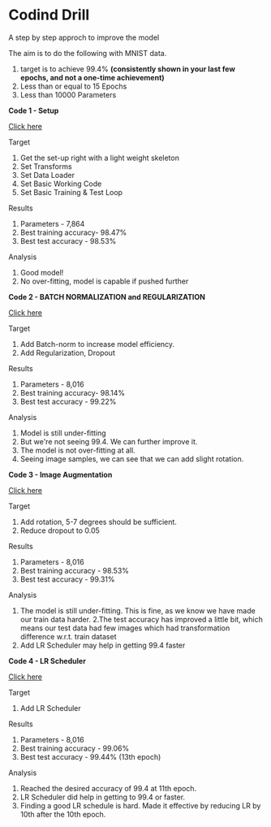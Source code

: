 # Codind Drill
A step by step approch to improve the model

The aim is to do the following with MNIST data.

 1. target is to achieve 99.4% **(consistently shown in your last few epochs, and not a one-time achievement)**
 2. Less than or equal to 15 Epochs
 3. Less than 10000 Parameters


**Code 1 - Setup**

[Click here](./Code1_Basic.ipynb)

Target

1. Get the set-up right with a light weight skeleton
2. Set Transforms
3. Set Data Loader
4. Set Basic Working Code
5. Set Basic Training  & Test Loop


Results
1.   Parameters - 7,864
2.   Best training accuracy- 98.47%
3.   Best test accuracy - 98.53%


Analysis
1. Good model!
2. No over-fitting, model is capable if pushed further


**Code 2 - BATCH NORMALIZATION and REGULARIZATION**

[Click here](./Code2_BN_Drop.ipynb)

Target

1. Add Batch-norm to increase model efficiency.
2. Add Regularization, Dropout


Results
 1.   Parameters - 8,016
2.   Best training accuracy- 98.14%
3.   Best test accuracy - 99.22%


Analysis
1. Model is still under-fitting
2. But we're not seeing 99.4. We can further improve it. 
3. The model is not over-fitting at all. 
4. Seeing image samples, we can see that we can add slight rotation. 


**Code 3 - Image Augmentation**

[Click here](./Code3_ImageAugmentation.ipynb)

Target

1.  Add rotation, 5-7 degrees should be sufficient.
2.  Reduce dropout to 0.05

Results

1.  Parameters - 8,016
2.  Best training accuracy - 98.53%
3.  Best test accuracy - 99.31%

Analysis

1.  The model is still under-fitting. This is fine, as we know we have made our train data harder. 2.The test accuracy has improved a little bit, which means our test data had few images which had transformation difference w.r.t. train dataset
2.  Add LR Scheduler may help in getting 99.4 faster


**Code 4 - LR Scheduler**

[Click here](./Code4_LRScheduler.ipynb)

Target

1.  Add LR Scheduler

Results

1.  Parameters - 8,016
2.  Best training accuracy - 99.06%
3.  Best test accuracy - 99.44% (13th epoch)

Analysis

1.  Reached the desired accuracy of 99.4 at 11th epoch.
2.  LR Scheduler did help in getting to 99.4 or faster.
3.  Finding a good LR schedule is hard. Made it effective by reducing LR by 10th after the 10th epoch.
